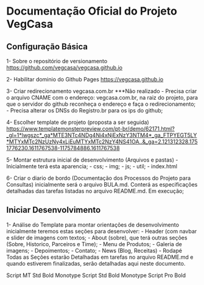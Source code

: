# Documentação Oficial do Projeto VegCasa

## Configuração Básica
1- Sobre o repositório de versionamento
    <https://github.com/vegcasa/vegcasa.github.io>

2- Habilitar dominio do Github Pages
    <https://vegcasa.github.io>

3- Criar redirecionamento vegcasa.com.br
    ***Não realizado
    - Precisa criar o arquivo CNAME com o endereço: vegcasa.com.br, na raiz do projeto, para que o servidor do github reconheça o endereço e faça o redirecionamento;
    - Precisa alterar os DNSs do Registro.br para os ips do github;

4- Escolher template de projeto (proposta a ser seguida)
    <https://www.templatemonsterpreview.com/pt-br/demo/62171.html?_gl=1*lwgszc*_ga*MTE3NTc4NDg4Ni4xNjExNzY3NTM4*_ga_FTPYEGT5LY*MTYxMTc2NzUzNy4xLjEuMTYxMTc2NzY4NS41OA..&_ga=2.121312328.1751776230.1611767538-1175784886.1611767538>

5- Montar estrutura inicial de desenvolvimento (Arquivos e pastas)
    - Inicialmente terá esta aparencia;
    - css;
    - img;
    - js;
    - util;
    - index.html

6- Criar o diario de bordo (Documentação dos Processos do Projeto para Consultas)
    inicialmente será o arquivo BULA.md. Conterá as especificações detalhadas das tarefas listadas no arquivo README.md. Em execução;

## Iniciar Desenvolvimento
1- Análise do Template para montar orientações de desenvolvimento
    inicialmente teremos estas seções para desenvolver:
    - Header (com navbar e slider de imagens com textos;
    - About (sobre), que terá outras seções (Sobre, Historico, Parceiros e Time);
    - Menu de Produtos;
    - Galeria de imagens;
    - Depoimentos;
    - Contato;
    - News (Blog, Receitas)
    - Rodapé
    Todas as Seções estarão Detalhadas em tarefas no arquivo README.md e quando estiverem finalizadas, serão detalhadas aqui neste documento.




Script MT Std Bold
Monotype Script Std Bold
Monotype Script Pro Bold